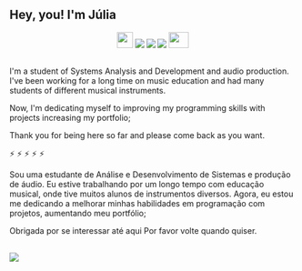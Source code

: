 ## Hey, you! I'm Júlia


 
 
<div align="center"> 
  <a href="https://steamcommunity.com/id/moonlher" target="_blank"><img src="https://logodownload.org/wp-content/uploads/2018/01/steam-logo.png" height=28 weight=100 target=_blank"></a>
   <a href="https://www.youtube.com/channel/UCv7b7jAR9vAVOknn2KNbDSg" target="_blank"><img src="https://img.shields.io/badge/YouTube-FF0000?style=for-the-badge&logo=youtube&logoColor=white" target="_blank"></a>
  <a href="https://www.instagram.com/moonlher/" target="_blank"><img src="https://img.shields.io/badge/-Instagram-%23E4405F?style=for-the-badge&logo=instagram&logoColor=white" target="_blank"></a>
 	<a href="https://www.twitch.tv/moonlher" target="_blank"><img src="https://img.shields.io/badge/Twitch-9146FF?style=for-the-badge&logo=twitch&logoColor=white" target="_blank"></a> 
   <a href="https://soundcloud.com/moonlher" target="_blank"><img src="https://e7.pngegg.com/pngimages/368/992/png-clipart-logo-soundcloud-computer-icons-sound-cloud-share-icon-music-download-thumbnail.png" height=28 width=35 target="_blank"></a>
 
</div>
  
 ##
 ##
 ##
 ##
 ##
 ##
 I'm a student of Systems Analysis and Development and audio production.
I've been working for a long time on music education and had many students of different musical instruments.

Now, I'm dedicating myself to improving my programming skills with projects increasing my portfolio;

Thank you for being here so far and
please come back as you want.

⚡
⚡
⚡
⚡
⚡
 
 Sou uma estudante de Análise e Desenvolvimento de Sistemas e produção de áudio.
Eu estive trabalhando por um longo tempo com educação musical, onde tive muitos alunos de instrumentos diversos.
Agora, eu estou me dedicando a melhorar minhas habilidades em programação com projetos, aumentando meu portfólio;

Obrigada por se interessar até aqui 
Por favor volte quando quiser.
    
 ##
 ##
 ##
 ##
 ##
 ##  
<IMG SRC="https://i.pinimg.com/originals/65/f3/42/65f342137b9a315311b97b1ee2df979c.gif" >





